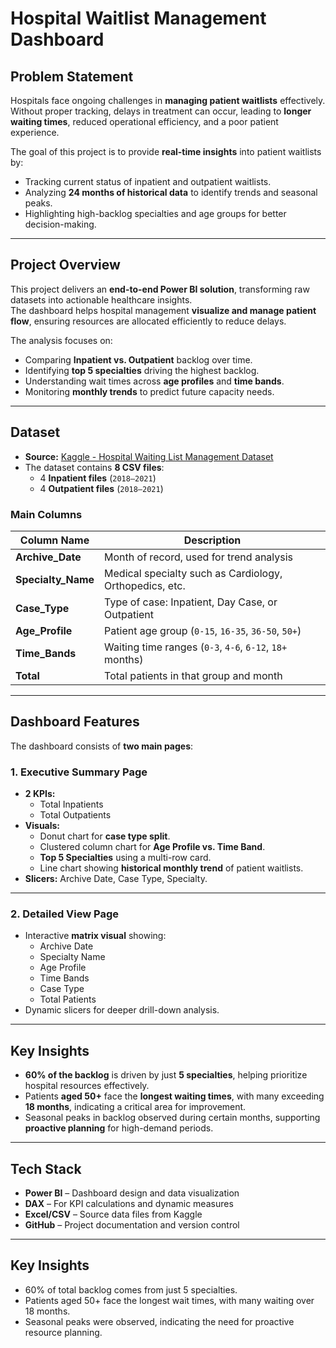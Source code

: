 # **Hospital Waitlist Management Dashboard**

## Problem Statement
Hospitals face ongoing challenges in **managing patient waitlists** effectively.  
Without proper tracking, delays in treatment can occur, leading to **longer waiting times**, reduced operational efficiency, and a poor patient experience.  

The goal of this project is to provide **real-time insights** into patient waitlists by:
- Tracking current status of inpatient and outpatient waitlists.
- Analyzing **24 months of historical data** to identify trends and seasonal peaks.
- Highlighting high-backlog specialties and age groups for better decision-making.

---

## Project Overview
This project delivers an **end-to-end Power BI solution**, transforming raw datasets into actionable healthcare insights.  
The dashboard helps hospital management **visualize and manage patient flow**, ensuring resources are allocated efficiently to reduce delays.

The analysis focuses on:
- Comparing **Inpatient vs. Outpatient** backlog over time.
- Identifying **top 5 specialties** driving the highest backlog.
- Understanding wait times across **age profiles** and **time bands**.
- Monitoring **monthly trends** to predict future capacity needs.

---

## Dataset
- **Source:** [Kaggle - Hospital Waiting List Management Dataset](https://www.kaggle.com/datasets/michaelbeanie/hospital-waiting-list-management-dataset)  
- The dataset contains **8 CSV files**:
  - 4 **Inpatient files** (`2018–2021`)
  - 4 **Outpatient files** (`2018–2021`)

### Main Columns
| Column Name      | Description |
|------------------|-------------|
| **Archive_Date** | Month of record, used for trend analysis |
| **Specialty_Name** | Medical specialty such as Cardiology, Orthopedics, etc. |
| **Case_Type** | Type of case: Inpatient, Day Case, or Outpatient |
| **Age_Profile** | Patient age group (`0-15`, `16-35`, `36-50`, `50+`) |
| **Time_Bands** | Waiting time ranges (`0-3`, `4-6`, `6-12`, `18+` months) |
| **Total** | Total patients in that group and month |

---

## Dashboard Features
The dashboard consists of **two main pages**:

### **1. Executive Summary Page**
- **2 KPIs:**
  - Total Inpatients  
  - Total Outpatients  
- **Visuals:**
  - Donut chart for **case type split**.  
  - Clustered column chart for **Age Profile vs. Time Band**.  
  - **Top 5 Specialties** using a multi-row card.  
  - Line chart showing **historical monthly trend** of patient waitlists.
- **Slicers:** Archive Date, Case Type, Specialty.

---

### **2. Detailed View Page**
- Interactive **matrix visual** showing:
  - Archive Date  
  - Specialty Name  
  - Age Profile  
  - Time Bands  
  - Case Type  
  - Total Patients  
- Dynamic slicers for deeper drill-down analysis.

---

## Key Insights
- **60% of the backlog** is driven by just **5 specialties**, helping prioritize hospital resources effectively.  
- Patients **aged 50+** face the **longest waiting times**, with many exceeding **18 months**, indicating a critical area for improvement.  
- Seasonal peaks in backlog observed during certain months, supporting **proactive planning** for high-demand periods.

---

## Tech Stack
- **Power BI** – Dashboard design and data visualization  
- **DAX** – For KPI calculations and dynamic measures  
- **Excel/CSV** – Source data files from Kaggle  
- **GitHub** – Project documentation and version control

---

## Key Insights
- 60% of total backlog comes from just 5 specialties.
- Patients aged 50+ face the longest wait times, with many waiting over 18 months.
- Seasonal peaks were observed, indicating the need for proactive resource planning.

